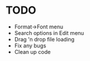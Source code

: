 # TODO

* Format->Font menu
* Search options in Edit menu
* Drag 'n drop file loading
* Fix any bugs
* Clean up code
